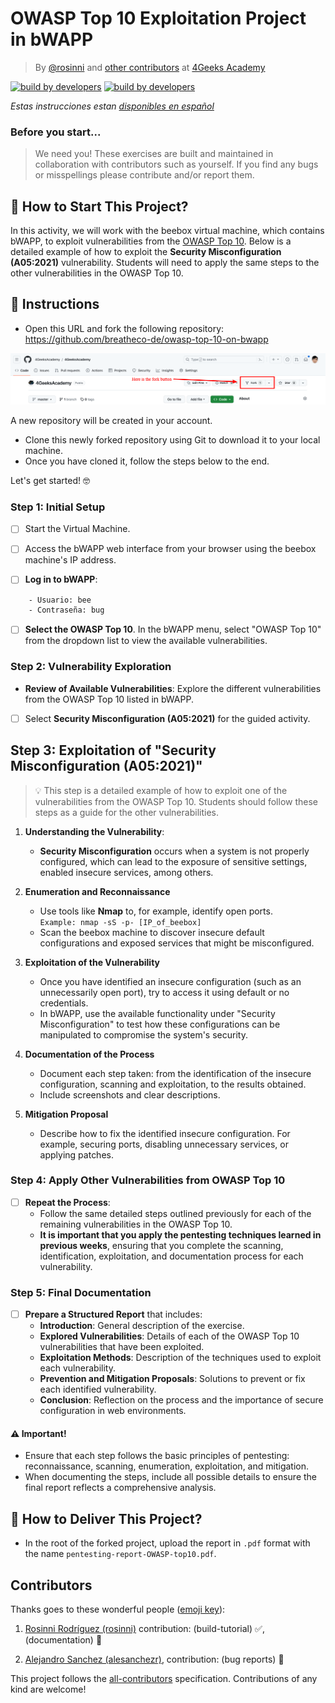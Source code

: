 # OWASP Top 10 Exploitation Project in bWAPP
<!-- hide -->

> By [@rosinni](https://github.com/rosinni) and [other contributors](https://github.com/breatheco-de/owasp-top-10-on-bwapp/graphs/contributors) at [4Geeks Academy](https://4geeksacademy.co/)

[![build by developers](https://img.shields.io/badge/build_by-Developers-blue)](https://4geeks.com)
[![build by developers](https://img.shields.io/twitter/follow/4geeksacademy?style=social&logo=twitter)](https://twitter.com/4geeksacademy)

*Estas instrucciones estan [disponibles en español](https://github.com/breatheco-de/owasp-top-10-on-bwapp/blob/main/README.es.md)*

### Before you start...

> We need you! These exercises are built and maintained in collaboration with contributors such as yourself. If you find any bugs or misspellings please contribute and/or report them.
<!-- endhide -->

## 🌱 How to Start This Project?

In this activity, we will work with the beebox virtual machine, which contains bWAPP, to exploit vulnerabilities from the [OWASP Top 10](https://owasp.org/www-project-top-ten/). Below is a detailed example of how to exploit the **Security Misconfiguration (A05:2021)** vulnerability. Students will need to apply the same steps to the other vulnerabilities in the OWASP Top 10.

## 📝 Instructions

* Open this URL and fork the following repository: https://github.com/breatheco-de/owasp-top-10-on-bwapp

![fork button](https://github.com/4GeeksAcademy/4GeeksAcademy/blob/master/site/src/static/fork_button.png?raw=true)

A new repository will be created in your account.

* Clone this newly forked repository using Git to download it to your local machine.
* Once you have cloned it, follow the steps below to the end.

Let's get started! 🤓

### Step 1: Initial Setup

- [ ] Start the Virtual Machine.
- [ ] Access the bWAPP web interface from your browser using the beebox machine's IP address.

- [ ] **Log in to bWAPP**:

```bash
    - Usuario: bee
    - Contraseña: bug
```
 
- [ ] **Select the OWASP Top 10**. In the bWAPP menu, select "OWASP Top 10" from the dropdown list to view the available vulnerabilities.

 ### Step 2: Vulnerability Exploration

- **Review of Available Vulnerabilities**: Explore the different vulnerabilities from the OWASP Top 10 listed in bWAPP.
- [ ] Select **Security Misconfiguration (A05:2021)** for the guided activity.

## Step 3: Exploitation of "Security Misconfiguration (A05:2021)"

> 💡 This step is a detailed example of how to exploit one of the vulnerabilities from the OWASP Top 10. Students should follow these steps as a guide for the other vulnerabilities.

1. **Understanding the Vulnerability**:
    - **Security Misconfiguration** occurs when a system is not properly configured, which can lead to the exposure of sensitive settings, enabled insecure services, among others.

2. **Enumeration and Reconnaissance**
    - Use tools like **Nmap** to, for example, identify open ports.  
    `Example: nmap -sS -p- [IP_of_beebox]`
    - Scan the beebox machine to discover insecure default configurations and exposed services that might be misconfigured.

3. **Exploitation of the Vulnerability**
    - Once you have identified an insecure configuration (such as an unnecessarily open port), try to access it using default or no credentials.
    - In bWAPP, use the available functionality under "Security Misconfiguration" to test how these configurations can be manipulated to compromise the system's security.

4. **Documentation of the Process**
    - Document each step taken: from the identification of the insecure configuration, scanning and exploitation, to the results obtained.
    - Include screenshots and clear descriptions.

5. **Mitigation Proposal**
    - Describe how to fix the identified insecure configuration. For example, securing ports, disabling unnecessary services, or applying patches.


### Step 4: Apply Other Vulnerabilities from OWASP Top 10

- [ ] **Repeat the Process**:
    - Follow the same detailed steps outlined previously for each of the remaining vulnerabilities in the OWASP Top 10.
    - **It is important that you apply the pentesting techniques learned in previous weeks**, ensuring that you complete the scanning, identification, exploitation, and documentation process for each vulnerability.

### Step 5: Final Documentation

- [ ] **Prepare a Structured Report** that includes:
   - **Introduction**: General description of the exercise.
   - **Explored Vulnerabilities**: Details of each of the OWASP Top 10 vulnerabilities that have been exploited.
   - **Exploitation Methods**: Description of the techniques used to exploit each vulnerability.
   - **Prevention and Mitigation Proposals**: Solutions to prevent or fix each identified vulnerability.
   - **Conclusion**: Reflection on the process and the importance of secure configuration in web environments.

#### ⚠ Important!

- Ensure that each step follows the basic principles of pentesting: reconnaissance, scanning, enumeration, exploitation, and mitigation.
- When documenting the steps, include all possible details to ensure the final report reflects a comprehensive analysis.

## 🚛 How to Deliver This Project?

- In the root of the forked project, upload the report in `.pdf` format with the name `pentesting-report-OWASP-top10.pdf`. 

<!-- hide -->
## Contributors

Thanks goes to these wonderful people ([emoji key](https://github.com/kentcdodds/all-contributors#emoji-key)):

1. [Rosinni Rodríguez (rosinni)](https://github.com/rosinni) contribution: (build-tutorial) ✅, (documentation) 📖
  
2. [Alejandro Sanchez (alesanchezr)](https://github.com/alesanchezr),  contribution: (bug reports) 🐛

This project follows the [all-contributors](https://github.com/kentcdodds/all-contributors) specification. Contributions of any kind are welcome!